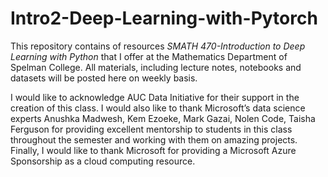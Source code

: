 # Intro2-Deep-Learning-with-Pytorch
This repository contains of resources *SMATH 470-Introduction to Deep Learning  with Python* that I offer at the Mathematics Department of Spelman College. All materials, including lecture notes, notebooks and datasets will be posted here on weekly basis.  

I would like to acknowledge AUC Data Initiative for their support in the creation of this class. I would also like to thank Microsoft’s data science  experts Anushka Madwesh, Kem Ezoeke, Mark Gazai, Nolen Code, Taisha Ferguson for providing excellent mentorship to students in this class throughout the semester and working with them on amazing projects. Finally, I would like to thank Microsoft for providing a Microsoft Azure Sponsorship as a cloud computing resource.
